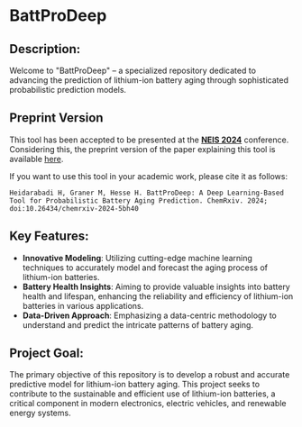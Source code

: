 # BattProDeep

## Description:

Welcome to "BattProDeep" – a specialized repository dedicated to advancing the prediction of lithium-ion battery aging through sophisticated probabilistic prediction models.

## Preprint Version

This tool has been accepted to be presented at the [**NEIS 2024**](https://neis-conference.com/) conference.  Considering this, the preprint version of the paper explaining this tool is available [here](https://doi.org/10.26434/chemrxiv-2024-5bh40).

If you want to use this tool in your academic work, please cite it as follows:

```plaintext
Heidarabadi H, Graner M, Hesse H. BattProDeep: A Deep Learning-Based Tool for Probabilistic Battery Aging Prediction. ChemRxiv. 2024; doi:10.26434/chemrxiv-2024-5bh40
```

## Key Features:

* **Innovative Modeling**: Utilizing cutting-edge machine learning techniques to accurately model and forecast the aging process of lithium-ion batteries.
* **Battery Health Insights**: Aiming to provide valuable insights into battery health and lifespan, enhancing the reliability and efficiency of lithium-ion batteries in various applications.
* **Data-Driven Approach**: Emphasizing a data-centric methodology to understand and predict the intricate patterns of battery aging.

## Project Goal:

The primary objective of this repository is to develop a robust and accurate predictive model for lithium-ion battery aging. This project seeks to contribute to the sustainable and efficient use of lithium-ion batteries, a critical component in modern electronics, electric vehicles, and renewable energy systems.